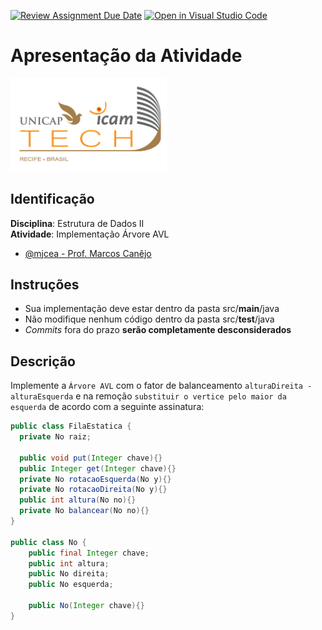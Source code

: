 [![Review Assignment Due Date](https://classroom.github.com/assets/deadline-readme-button-8d59dc4de5201274e310e4c54b9627a8934c3b88527886e3b421487c677d23eb.svg)](https://classroom.github.com/a/paVUpt7r)
[![Open in Visual Studio Code](https://classroom.github.com/assets/open-in-vscode-c66648af7eb3fe8bc4f294546bfd86ef473780cde1dea487d3c4ff354943c9ae.svg)](https://classroom.github.com/online_ide?assignment_repo_id=10548333&assignment_repo_type=AssignmentRepo)
# Apresentação da Atividade
<img src="assets/images/Unicap_Icam_Tech-01.png" alt="drawing" width="250"/>

## Identificação
**Disciplina**: Estrutura de Dados II
\
**Atividade**: Implementação Árvore AVL
- [@mjcea - Prof. Marcos Canêjo](marcos.azevedo@unicap.br)

## Instruções
- Sua implementação deve estar dentro da pasta src/**main**/java 
- Não modifique nenhum código dentro da pasta src/**test**/java
- *Commits* fora do prazo **serão completamente desconsiderados**

##  Descrição
Implemente a ``Árvore AVL`` com o fator de balanceamento ``alturaDireita - alturaEsquerda`` e na remoção ``substituir o vertice pelo maior da esquerda`` de acordo com a seguinte assinatura:
```java
public class FilaEstatica {
  private No raiz;

  public void put(Integer chave){}
  public Integer get(Integer chave){}
  private No rotacaoEsquerda(No y){}
  private No rotacaoDireita(No y){}
  public int altura(No no){}
  private No balancear(No no){}
}

public class No {
    public final Integer chave;
    public int altura;
    public No direita;
    public No esquerda;

    public No(Integer chave){}
}

```